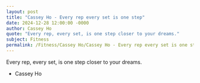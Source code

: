 ```yaml
---
layout: post
title: "Cassey Ho - Every rep every set is one step"
date: 2024-12-28 12:00:00 -0000
author: Cassey Ho
quote: "Every rep, every set, is one step closer to your dreams."
subject: Fitness
permalink: /Fitness/Cassey Ho/Cassey Ho - Every rep every set is one step
---
```


Every rep, every set, is one step closer to your dreams.

- Cassey Ho

